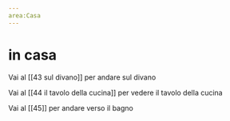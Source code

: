 ```yaml
---
area:Casa
---
```

# in casa

Vai al [[43 sul divano]] per andare sul divano

Vai al [[44 il tavolo della cucina]] per vedere il tavolo della cucina

Vai al [[45]] per andare verso il bagno